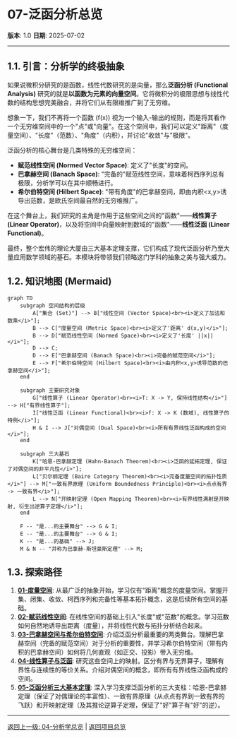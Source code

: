 # 07-泛函分析总览

**版本**: 1.0
**日期**: 2025-07-02

---

## 1.1. 引言：分析学的终极抽象

如果说微积分研究的是函数，线性代数研究的是向量，那么**泛函分析 (Functional Analysis)** 研究的就是**以函数为元素的向量空间**。它将微积分的极限思想与线性代数的结构思想完美融合，并将它们从有限维推广到了无穷维。

想象一下，我们不再将一个函数 \(f(x)\) 视为一个输入-输出的规则，而是将其看作一个无穷维空间中的一个"点"或"向量"。在这个空间中，我们可以定义"距离"（度量空间）、"长度"（范数）、"角度"（内积），并讨论"收敛"与"极限"。

泛函分析的核心舞台是几类特殊的无穷维空间：
- **赋范线性空间 (Normed Vector Space)**: 定义了"长度"的空间。
- **巴拿赫空间 (Banach Space)**: "完备的"赋范线性空间，意味着柯西序列总有极限，分析学可以在其中顺畅进行。
- **希尔伯特空间 (Hilbert Space)**: "带有角度"的巴拿赫空间，即由内积<x,y>诱导出范数，是欧氏空间最自然的无穷维推广。

在这个舞台上，我们研究的主角是作用于这些空间之间的"函数"——**线性算子 (Linear Operator)**，以及将空间中向量映射到数域的"函数"——**线性泛函 (Linear Functional)**。

最终，整个宏伟的理论大厦由三大基本定理支撑，它们构成了现代泛函分析乃至大量应用数学领域的基石。本模块将带领我们领略这门学科的抽象之美与强大威力。

## 1.2. 知识地图 (Mermaid)

```mermaid
graph TD
    subgraph 空间结构的层级
        A["集合 (Set)"] --> B["线性空间 (Vector Space)<br><i>定义了加法和数乘</i>"];
        B --> C["度量空间 (Metric Space)<br><i>定义了'距离' d(x,y)</i>"];
        B --> D["赋范线性空间 (Normed Space)<br><i>定义了'长度' ||x||</i>"];
        D --> C;
        D --> E["巴拿赫空间 (Banach Space)<br><i>完备的赋范空间</i>"];
        E --> F["希尔伯特空间 (Hilbert Space)<br><i>由内积<x,y>诱导范数的巴拿赫空间</i>"];
    end

    subgraph 主要研究对象
        G["线性算子 (Linear Operator)<br><i>T: X -> Y, 保持线性结构</i>"] --> H["有界线性算子"];
        I["线性泛函 (Linear Functional)<br><i>f: X -> K (数域), 线性算子的特例</i>"];
        H & I --> J["对偶空间 (Dual Space)<br><i>所有有界线性泛函构成的空间</i>"];
    end

    subgraph 三大基石
        K["哈恩-巴拿赫定理 (Hahn-Banach Theorem)<br><i>泛函的延拓定理, 保证了对偶空间的非平凡性</i>"];
        L["贝尔纲定理 (Baire Category Theorem)<br><i>完备度量空间的拓扑性质</i>"] --> M["一致有界原理 (Uniform Boundedness Principle)<br><i>点点有界 -> 一致有界</i>"];
        L --> N["开映射定理 (Open Mapping Theorem)<br><i>有界线性满射是开映射, 衍生出逆算子定理</i>"];
    end

    F -- "是...的主要舞台" --> G & I;
    E -- "是...的主要舞台" --> G & I;
    K -- "是...的基础" --> J;
    M & N -- "并称为巴拿赫-斯坦豪斯定理" --> M;

```

## 1.3. 探索路径

1.  **[01-度量空间](./01-度量空间.md)**: 从最广泛的抽象开始，学习仅有"距离"概念的度量空间。掌握开集、闭集、收敛、柯西序列和完备性等基本拓扑概念，这是后续所有空间的基础。
2.  **[02-赋范线性空间](./02-赋范线性空间.md)**: 在线性空间的基础上引入"长度"或"范数"的概念。学习范数如何自然地诱导出距离（度量），并将线性代数与拓扑分析结合起来。
3.  **[03-巴拿赫空间与希尔伯特空间](./03-巴拿赫空间与希尔伯特空间.md)**: 介绍泛函分析最重要的两类舞台。理解巴拿赫空间（完备的赋范空间）对于分析的重要性，并学习希尔伯特空间（带有内积的巴拿赫空间）如何将几何直观（如正交、投影）带入无穷维。
4.  **[04-线性算子与泛函](./04-线性算子与泛函.md)**: 研究这些空间上的映射。区分有界与无界算子，理解有界性与连续性的等价关系。介绍对偶空间的概念，即所有有界线性泛函构成的空间。
5.  **[05-泛函分析三大基本定理](./05-泛函分析三大基本定理.md)**: 深入学习支撑泛函分析的三大支柱：哈恩-巴拿赫定理（保证了对偶理论的丰富性）、一致有界原理（从点点有界到一致有界的飞跃）和开映射定理（及其推论逆算子定理，保证了"好"算子有"好"的逆）。

---
[返回上一级: 04-分析学总览](../00-分析学总览.md) | [返回项目总览](../../09-项目总览/00-项目总览.md) 